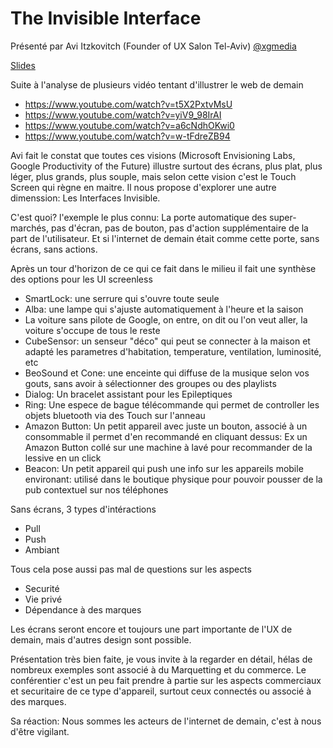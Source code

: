 # The Invisible Interface

Présenté par Avi Itzkovitch (Founder of UX Salon Tel-Aviv) [@xgmedia](https://twitter.com/xgmedia)

[Slides](http://www.slideshare.net/UXRiga/the-invisible-interface-designing-the-screenless-experience-by-avi-itzkovitch-ux-riga-2016)

Suite à l'analyse de plusieurs vidéo tentant d'illustrer le web de demain
  * https://www.youtube.com/watch?v=t5X2PxtvMsU
  * https://www.youtube.com/watch?v=yiV9_98IrAI
  * https://www.youtube.com/watch?v=a6cNdhOKwi0
  * https://www.youtube.com/watch?v=w-tFdreZB94

Avi fait le constat que toutes ces visions (Microsoft Envisioning Labs, Google Productivity of the Future) illustre
surtout des écrans, plus plat, plus léger, plus grands, plus souple, mais selon cette vision c'est le Touch Screen
qui règne en maitre. Il nous propose d'explorer une autre dimenssion: Les Interfaces Invisible.

C'est quoi? l'exemple le plus connu: La porte automatique des super-marchés, pas d'écran, pas de bouton, pas d'action supplémentaire
de la part de l'utilisateur. Et si l'internet de demain était comme cette porte, sans écrans, sans actions.

Après un tour d'horizon de ce qui ce fait dans le milieu il fait une synthèse des options pour les UI screenless

  * SmartLock: une serrure qui s'ouvre toute seule
  * Alba: une lampe qui s'ajuste automatiquement à l'heure et la saison
  * La voiture sans pilote de Google, on entre, on dit ou l'on veut aller, la voiture s'occupe de tous le reste
  * CubeSensor: un senseur "déco" qui peut se connecter à la maison et adapté les parametres d'habitation, temperature, ventilation, luminosité, etc
  * BeoSound et Cone: une enceinte qui diffuse de la musique selon vos gouts, sans avoir à sélectionner des groupes ou des playlists
  * Dialog: Un bracelet assistant pour les Epileptiques
  * Ring: Une espece de bague télécommande qui permet de controller les objets bluetooth via des Touch sur l'anneau
  * Amazon Button: Un petit appareil avec juste un bouton, associé à un consommable il permet d'en recommandé en cliquant dessus: Ex un Amazon Button collé sur une machine à lavé pour recommander de la lessive en un click
  * Beacon: Un petit appareil qui push une info sur les appareils mobile environant: utilisé dans le boutique physique pour pouvoir pousser de la pub contextuel sur nos téléphones


Sans écrans, 3 types d'intéractions
  * Pull
  * Push
  * Ambiant

Tous cela pose aussi pas mal de questions sur les aspects
  * Securité
  * Vie privé
  * Dépendance à des marques

Les écrans seront encore et toujours une part importante de l'UX de demain, mais d'autres design sont possible.


Présentation très bien faite, je vous invite à la regarder en détail, hélas de nombreux exemples sont associé à du Marquetting et du commerce.
Le conférentier c'est un peu fait prendre à partie sur les aspects commerciaux et securitaire de ce type d'appareil, surtout ceux connectés ou associé à des marques.

Sa réaction: Nous sommes les acteurs de l'internet de demain, c'est à nous d'être vigilant.




